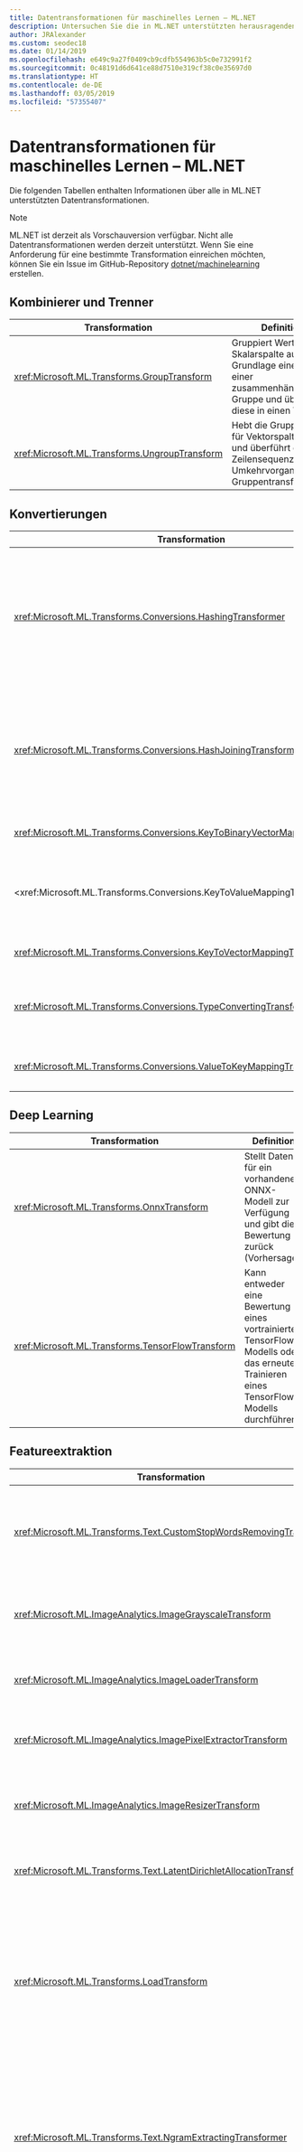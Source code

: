 ```yaml
---
title: Datentransformationen für maschinelles Lernen – ML.NET
description: Untersuchen Sie die in ML.NET unterstützten herausragenden technischen Komponenten.
author: JRAlexander
ms.custom: seodec18
ms.date: 01/14/2019
ms.openlocfilehash: e649c9a27f0409cb9cdfb554963b5c0e732991f2
ms.sourcegitcommit: 0c48191d6d641ce88d7510e319cf38c0e35697d0
ms.translationtype: HT
ms.contentlocale: de-DE
ms.lasthandoff: 03/05/2019
ms.locfileid: "57355407"
---
```

# <a name="machine-learning-data-transforms---mlnet"></a>Datentransformationen für maschinelles Lernen – ML.NET

Die folgenden Tabellen enthalten Informationen über alle in ML.NET unterstützten Datentransformationen.

> [!NOTE]
> ML.NET ist derzeit als Vorschauversion verfügbar. Nicht alle Datentransformationen werden derzeit unterstützt. Wenn Sie eine Anforderung für eine bestimmte Transformation einreichen möchten, können Sie ein Issue im GitHub-Repository [dotnet/machinelearning](https://github.com/dotnet/machinelearning/issues) erstellen.

## <a name="combiners-and-segregators"></a>Kombinierer und Trenner

| Transformation | Definition |
| --- | --- |
| <xref:Microsoft.ML.Transforms.GroupTransform> | Gruppiert Werte einer Skalarspalte auf Grundlage einer ID einer zusammenhängenden Gruppe und überführt diese in einen Vektor. |
| <xref:Microsoft.ML.Transforms.UngroupTransform> | Hebt die Gruppierung für Vektorspalten auf und überführt diese in Zeilensequenzen; Umkehrvorgang zur Gruppentransformation. |

## <a name="conversions"></a>Konvertierungen

| Transformation | Definition |
| --- | --- |
| <xref:Microsoft.ML.Transforms.Conversions.HashingTransformer> | Bildet Hashwerte entweder aus Spalten mit Einzelwerten oder aus Vektorspalten. Bei Vektorspalten wird für jeden Slot ein separater Hashwert gebildet. Hashwerte können wahlweise aus Textwerten oder aus Schlüsselwerten gebildet werden. |
| <xref:Microsoft.ML.Transforms.Conversions.HashJoiningTransform> | Konvertiert mehrere Spaltenwerte in Hashwerte. Für diese Transformation werden sowohl Texteingaben als auch numerische Eingaben akzeptiert. Es kann sich sowohl um Spalten mit Einzel- als auch mit Vektorwerten handeln. |
| <xref:Microsoft.ML.Transforms.Conversions.KeyToBinaryVectorMappingTransformer> | Konvertiert einen Schlüssel in eine binäre Vektorspalte. |
| <xref:Microsoft.ML.Transforms.Conversions.KeyToValueMappingTransformer > | Nutzt KeyValues-Metadaten, um die Schlüsselindizes den entsprechenden Werten in den KeyValues-Metadaten zuzuordnen. |
| <xref:Microsoft.ML.Transforms.Conversions.KeyToVectorMappingTransformer> | Konvertiert einen Schlüssel in eine Vektorspalte. |
| <xref:Microsoft.ML.Transforms.Conversions.TypeConvertingTransformer> | Ändert den zugrundeliegenden Spaltentyp, vorausgesetzt, der Typ kann konvertiert werden. |
| <xref:Microsoft.ML.Transforms.Conversions.ValueToKeyMappingTransformer> | Konvertiert Eingabewerte (Wörter, Zahlen usw.) für eine Wörterbuchindizierung. |

## <a name="deep-learning"></a>Deep Learning

| Transformation | Definition |
| --- | --- |
| <xref:Microsoft.ML.Transforms.OnnxTransform> | Stellt Daten für ein vorhandenes ONNX-Modell zur Verfügung und gibt die Bewertung zurück (Vorhersage). |
| <xref:Microsoft.ML.Transforms.TensorFlowTransform> | Kann entweder eine Bewertung eines vortrainierten TensorFlow-Modells oder das erneute Trainieren eines TensorFlow-Modells durchführen. |

## <a name="feature-extraction"></a>Featureextraktion

| Transformation | Definition |
| --- | --- |
| <xref:Microsoft.ML.Transforms.Text.CustomStopWordsRemovingTransform> | Entfernt eine angegebene Liste von Stoppwörtern durch Vergleich einzelner Token (ohne Berücksichtigung der Groß-/Kleinschreibung) mit den Stoppwörtern.|
| <xref:Microsoft.ML.ImageAnalytics.ImageGrayscaleTransform> | Nimmt eine oder mehrere ImageType-Spalten an und konvertiert sie in eine Graustufendarstellung des gleichen Bilds.|
| <xref:Microsoft.ML.ImageAnalytics.ImageLoaderTransform> | Nimmt eine oder mehrere ReadOnlyMemory-Spalten an und lädt sie als einen ImageType. |
| <xref:Microsoft.ML.ImageAnalytics.ImagePixelExtractorTransform> | Nimmt eine oder mehrere ImageType-Spalten an und konvertiert sie in eine Vektordarstellung.|
| <xref:Microsoft.ML.ImageAnalytics.ImageResizerTransform> | Nimmt eine oder mehrere ImageType-Spalten an und ändert ihre Größe auf die angegebene Höhe und Breite.|
| <xref:Microsoft.ML.Transforms.Text.LatentDirichletAllocationTransformer> | Implementiert LightLDA, eine Implementierung der Latent Dirichlet Allocation auf dem neuesten Stand.|
| <xref:Microsoft.ML.Transforms.LoadTransform> | Lädt bestimmte Transformationen aus der angegebenen Modelldatei. Ermöglicht die gezielte Auswahl von Transformationen aus einer serialisierten Kette oder die Anwendung einer vortrainierten Transformation auf eine andere (aber trotzdem kompatible) Datenansicht. |
| <xref:Microsoft.ML.Transforms.Text.NgramExtractingTransformer> | Erstellt eine Sammlung mit der Anzahl der N-Gramme (Sequenzen aufeinander folgender Werte der Länge 1–n) in einem angegebenen Schlüsselvektor. Dabei wird ein Wörterbuch mit N-Grammen erstellt, und die ID im Wörterbuch wird als Index in der Sammlung verwendet. |
| <xref:Microsoft.ML.Transforms.Text.NgramExtractorTransform> | Wandelt eine Sammlung von Tokentext (Vektor von ReadOnlyMemory) oder Vektoren von Schlüsseln in numerische Featurevektoren um. Die Featurevektoren sind die Anzahlen von N-Grammen (Abfolgen aufeinander folgender Token – Wörter oder Schlüssel – mit der Länge 1-n). |
| <xref:Microsoft.ML.Transforms.Text.NgramHashExtractingTransformer> | Wandelt eine Sammlung von Tokentext (Vektor von ReadOnlyMemory) mittels Hashing in numerische Featurevektoren um. |
| <xref:Microsoft.ML.Transforms.Text.NgramHashingTransformer> | Erzeugt eine Sammlung mit der Anzahl der N-Gramme (Abfolgen aufeinander folgender Wörter der Länge 1–n) in einem bestimmten Text. |
| <xref:Microsoft.ML.Transforms.Categorical.OneHotEncodingTransformer> | Konvertiert den Kategoriewert in ein Indikatorarray. Dazu wird auf der Grundlage der Daten ein Wörterbuch der Kategorien erstellt und die ID im Wörterbuch als Index im Array verwendet. |
| <xref:Microsoft.ML.Transforms.Projections.PcaTransform> | Berechnet die Projektion des Featurevektors auf einen niederrangigen Teilraum. |
| <xref:Microsoft.ML.Transforms.Text.SentimentAnalyzingTransformer> | Verwendet ein vortrainiertes Stimmungsmodell, um Eingabezeichenfolgen zu bewerten. |
| <xref:Microsoft.ML.Transforms.Text.StopWordsRemovingTransformer> | Entfernt eine sprachspezifische Liste von Stoppwörtern (häufigsten Wörtern) durch Vergleich einzelner Token (ohne Berücksichtigung der Groß-/Kleinschreibung) mit den Stoppwörtern. |
| <xref:Microsoft.ML.Transforms.Text.WordBagBuildingTransformer> | Erzeugt eine Sammlung mit der Anzahl der N-Gramme (Abfolgen aufeinander folgender Wörter) in einem bestimmten Text. Dabei wird ein Wörterbuch mit N-Grammen erstellt, und die ID im Wörterbuch wird als Index in der Sammlung verwendet. |
| <xref:Microsoft.ML.Transforms.Text.WordHashBagProducingTransformer> | Erzeugt eine Sammlung mit der Anzahl der N-Gramme (Abfolgen aufeinander folgender Wörter der Länge 1–n) in einem bestimmten Text. Dazu wird ein Hashwert jedes N-Gramms erstellt, der dann als Index in der Sammlung verwendet wird. |
| <xref:Microsoft.ML.Transforms.Text.WordTokenizingTransformer> | Teilt den Text mithilfe der Trennzeichen in Wörter auf. |


## <a name="image-model-featurizers"></a>Featurebereitsteller von Bildmodellen

| Transformation | Definition |
| --- | --- |
| <xref:Microsoft.ML.Transforms.AlexNetExtension> | Dies ist eine Erweiterungsmethode für die Verwendung mit dem <xref:Microsoft.ML.Transforms.DnnImageFeaturizerEstimator>, um ein vortrainiertes [AlexNet](https://en.wikipedia.org/wiki/AlexNet)-Modell zu verwenden. Das NuGet-Paket, das diese Erweiterung enthält, beinhaltet außerdem garantiert die binäre Modelldatei. |
| <xref:Microsoft.ML.Transforms.ResNet18Extension> | Diese ist eine Erweiterungsmethode für die Verwendung mit dem <xref:Microsoft.ML.Transforms.DnnImageFeaturizerEstimator>, um ein vortrainiertes ResNet18-Modell zu verwenden. Das NuGet-Paket, das diese Erweiterung enthält, beinhaltet außerdem garantiert die binäre Modelldatei. |
| <xref:Microsoft.ML.Transforms.ResNet50Extension> | Diese ist eine Erweiterungsmethode für die Verwendung mit dem <xref:Microsoft.ML.Transforms.DnnImageFeaturizerEstimator>, um ein vortrainiertes ResNet50-Modell zu verwenden. Das NuGet-Paket, das diese Erweiterung enthält, beinhaltet außerdem garantiert die binäre Modelldatei. |
| <xref:Microsoft.ML.Transforms.ResNet101Extension> | Diese ist eine Erweiterungsmethode für die Verwendung mit dem <xref:Microsoft.ML.Transforms.DnnImageFeaturizerEstimator>, um ein vortrainiertes ResNet101-Modell zu verwenden. Das NuGet-Paket, das diese Erweiterung enthält, beinhaltet außerdem garantiert die binäre Modelldatei. |

## <a name="label-parsing"></a>Bezeichnungsanalyse

| Transformation | Definition |
| --- | --- |
| <xref:Microsoft.ML.Transforms.LabelConvertTransform> |  Konvertiert Bezeichnungen. |
| <xref:Microsoft.ML.Transforms.LabelIndicatorTransform> | Ordnet mehrklassige Bezeichnungen binären WAHR-, FALSCH-Bezeichnungen neu zu, hauptsächlich für die Verwendung mit OVA.|

## <a name="missing-values"></a>Fehlende Werte

| Transformation | Definition |
| --- | --- |
| <xref:Microsoft.ML.Transforms.MissingValueDroppingTransformer> | Entfernt fehlende Werte aus Spalten. |
| <xref:Microsoft.ML.Transforms.MissingValueIndicatorTransform> | Erstellt eine boolesche Ausgabespalte, in der sich genauso viele Slots wie in der Eingabespalte befinden. Der Ausgabewert ist TRUE, falls der Wert in der Eingabespalte fehlt. |
| <xref:Microsoft.ML.Transforms.MissingValueReplacingTransformer> | Ersetzt fehlende Werte durch den Standardwert oder durch den Mittel-, Mindest- oder Höchstwert (nur im Fall von Nicht-Text-Spalten). |

## <a name="normalization"></a>Normalisierung

| Transformation | Definition |
| --- | --- |
| <xref:Microsoft.ML.Transforms.Projections.LpNormalizingTransformer> | Lp-Norm-Normalisierungstransformation (vektor-/zeilenweise). |
| <xref:Microsoft.ML.Transforms.Normalizers.MeanVarDblAggregator> | Berechnet Mittelwert und Abweichung für eine Spalte mit Vektorwerten. Verfolgt den aktuellen Mittelwert und den M2 (Summe der zum Quadrat erhobenen Differenzen der Werte des Mittelwerts), die Anzahl der NaNs und die Anzahl der Elemente ungleich Null nach. |
| <xref:Microsoft.ML.Transforms.Normalizers.MeanVarSngAggregator> | Berechnet Mittelwert und Abweichung für eine Spalte mit Vektorwerten. Verfolgt den aktuellen Mittelwert und den M2 (Summe der zum Quadrat erhobenen Differenzen der Werte des Mittelwerts), die Anzahl der NaNs und die Anzahl der Elemente ungleich Null nach. |
| <xref:Microsoft.ML.Transforms.Normalizers.MinMaxDblAggregator> | Verfolgt die Minimal- und Maximalanzahl der Werte nicht geringer Dichte (vCount) und die Anzahl der ProcessValue()-Aufrufe (trainCount) für eine Spalte mit Vektorwerten. |
| <xref:Microsoft.ML.Transforms.Normalizers.NormalizeTransform> | Standardisiert Featurebereiche. |
| <xref:Microsoft.ML.Transforms.Normalizers.NormalizingTransformer> |Standardisiert Featurebereiche. |

## <a name="onnx"></a>Onnx

| Transformation | Definition |
| --- | --- |
| <xref:Microsoft.ML.Transforms.OnnxTransform> | Bewertet vortrainierte ONNX-Modelle, die den ONNX v1.2-Standard verwenden. |

## <a name="preprocessing"></a>Vorverarbeitung
| Transformation | Definition |
| --- | --- |
| <xref:Microsoft.ML.Transforms.BootstrapSamplingTransformer> | Erzeugt eine Annäherung an Bootstrap-Zufallsstichproben mithilfe von Poisson-Zufallsstichproben. |
| <xref:Microsoft.ML.Transforms.Projections.RandomFourierFeaturizingTransformer> | Generiert eine zufällige Fourierfunktion. |
| <xref:Microsoft.ML.Transforms.Text.TokenizingByCharactersTransformer> | Zeichenorientierter Tokenizer, der Text als Zeichensequenz verarbeitet. |
| <xref:Microsoft.ML.Transforms.Projections.VectorWhiteningTransformer> | Vereinfacht die Optimierung, unterstützend bei der Erkennung von Gewichtungen verwendet. |

## <a name="row-filters"></a>Zeilenfilter

| Transformation | Definition |
| --- | --- |
| <xref:Microsoft.ML.Transforms.RowShufflingTransformer> | Mischt einen randomisierten Cursor bei einem Ausführungsversuch und verwendet dazu einen Pool aus einer bestimmten Anzahl Zeilen.  |
| <xref:Microsoft.ML.Transforms.SkipFilter> | Ermöglicht das Einschränken der Eingabe auf eine Teilmenge von Zeilen, indem eine bestimmte Anzahl von Zeilen übersprungen wird. |
| <xref:Microsoft.ML.Transforms.SkipTakeFilter> | Ermöglicht das Einschränken der Eingabe auf eine Teilmenge von Zeilen unter Berücksichtigung eines optionalen Offsets. Kann zur Implementierung eines Seitensteuerungsverfahrens für Daten verwendet werden. Verhält sich bei Erstellung mit SkipTakeFilter.SkipArguments wie `SkipFilter`.
| <xref:Microsoft.ML.Transforms.TakeFilter> | Ermöglicht das Einschränken der Eingabe auf eine Teilmenge von Zeilen, indem die ersten N Zeilen berücksichtigt werden. |


## <a name="schema"></a>Schema

| Transformation | Definition |
| --- | --- |
| <xref:Microsoft.ML.Transforms.ColumnCopyingTransformer> | Dupliziert die Spalten aus dem Dataset.|
| <xref:Microsoft.ML.Transforms.ColumnSelectingTransformer> | Wählt einen Satz von Spalten aus, die in einer bestimmten Eingabe gelöscht oder beibehalten werden sollen. |
| <xref:Microsoft.ML.Transforms.FeatureSelection.SlotsDroppingTransformer> | Löscht Slots aus Spalten.|
| <xref:Microsoft.ML.Transforms.OptionalColumnTransform> | Erstellt eine neue Spalte vom angegebenen Typ mit Standardwerten. |
| <xref:Microsoft.ML.Transforms.RangeFilter> | Filtert eine Datensicht nach einer Spalte des Typs „Single“, „Double“ oder nach ihrem Schlüssel (zusammenhängende Gruppe). Behält die Werte bei, die im Bereich zwischen angegebenem Minimum und Maximum liegen. Fehlende Werte werden stets herausgefiltert. Wenn die Eingabe ein Schlüssel ist, werden die minimalen/maximalen Werte als Prozentsätze der Anzahl der Werte betrachtet. |

## <a name="tensorflow"></a>TensorFlow

| Transformation | Definition |
| --- | --- |
| <xref:Microsoft.ML.Transforms.TensorFlowTransform> | Führt entweder eine Bewertung eines vortrainierten TensorFlow-Modells oder das erneute Trainieren eines TensorFlow-Modells durch. |

## <a name="text-processing-and-featurization"></a>Textverarbeitung und Featurebereitstellung

| Transformation | Definition |
| --- | --- |
| <xref:Microsoft.ML.Transforms.Text.TextNormalizingTransformer> | Eine Normalisierungstransformation von Text, die Normalisierung der Groß-/Kleinschreibung, das Entfernen von diakritischen Zeichen und/oder Ziffern ermöglicht. Die Transformation wird auf Texteingabe sowie als Vektor von Token/Text ausgeführt (Vektor von ReadOnlyMemory). |
| <xref:Microsoft.ML.Transforms.Text.TokenizingByCharactersTransformer> | Zeichenorientierter Tokenizer, der Text als Zeichensequenz verarbeitet. |

## <a name="time-series"></a>Zeitreihe

| Transformation | Definition |
| --- | --- |
| <xref:Microsoft.ML.TimeSeriesProcessing.ExponentialAverageTransform> | Akzeptiert einen gewichteten Mittelwert der Werte: ExpAvg(y_t) = a * y_t + (1-a) * ExpAvg(y_(t-1)). |
| <xref:Microsoft.ML.TimeSeriesProcessing.IidChangePointDetector> | Implementiert die Transformation der Änderungspunkterkennung für eine u.i.v. Sequenz (Zufallsstichprobe) basierend auf der Schätzung der adaptiven Kerneldichte und Martingalen. |
| <xref:Microsoft.ML.TimeSeriesProcessing.IidSpikeDetector> | Implementiert die Transformation der Spitzenerkennung für eine u.i.v. Sequenz (Zufallsstichprobe) basierend auf der Schätzung der adaptiven Kerneldichte. |
| <xref:Microsoft.ML.TimeSeriesProcessing.MovingAverageTransform> | Stellt einen gewichteten Durchschnitt der Werte des gleitenden Fensters bereit. |
| <xref:Microsoft.ML.TimeSeriesProcessing.PercentileThresholdTransform> | Entscheidet, ob der aktuelle Wert der Zeitreihe zum Perzentil der höchsten Werte des gleitenden Fensters gehört. |
| <xref:Microsoft.ML.TimeSeriesProcessing.PValueTransform> | Berechnet den empirischen p-Wert des aktuellen Werts der Reihe auf der Grundlage der anderen Werte im gleitenden Fenster. |
| <xref:Microsoft.ML.TimeSeriesProcessing.SlidingWindowTransform> | Gibt ein gleitendes Fenster über eine Zeitreihe vom Typ Single aus. |
| <xref:Microsoft.ML.TimeSeriesProcessing.SsaChangePointDetector> | Implementiert die Transformation der Änderungspunkterkennung auf der Grundlage der Einzelspektrum-Modellierung der Zeitreihe. |
| <xref:Microsoft.ML.TimeSeriesProcessing.SsaSpikeDetector> | Implementiert die Transformation der Spitzenerkennung auf der Grundlage der Einzelspektrum-Modellierung der Zeitreihe. |

## <a name="miscellaneous"></a>Verschiedenes

| Transformation | Definition |
| --- | --- |
| <xref:Microsoft.ML.Transforms.CompositeTransformer> | Erstellt eine zusammengesetzte DataTransform. |
| <xref:Microsoft.ML.Transforms.CustomMappingTransformer%602> | Generiert zusätzliche Spalten für die bereitgestellte `IDataView`. Die Anzahl der Zeilen wird nicht geändert, und der Vorgang kann als Ergebnis der Anwendung der Funktion des Benutzers auf jede Zeile der Eingabedaten angesehen werden.|
| <xref:Microsoft.ML.Transforms.GenerateNumberTransform> | Fügt eine Spalte mit einer generierten Zahlensequenz hinzu. |
| <xref:Microsoft.ML.Transforms.ProduceIdTransform> | Erzeugt eine Spalte mit der ID des Cursors als Spalte. |
| <xref:Microsoft.ML.Transforms.RandomNumberGenerator> | Generiert eine zufällige Zahl. |
